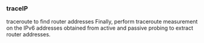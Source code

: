 ### traceIP
traceroute to find router addresses
Finally, perform traceroute measurement on the IPv6 addresses obtained from active and passive probing to extract router addresses.
